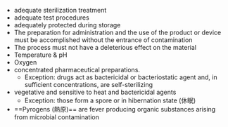 - adequate sterilization treatment 
- adequate test procedures 
- adequately protected during storage 
- The preparation for administration and the use of the product or device must be accomplished without the entrance of contamination
- The process must not have a deleterious effect on the material
- Temperature & pH
- Oxygen
- concentrated pharmaceutical preparations. 
	- Exception: drugs act as bactericidal or bacteriostatic agent and, in sufficient concentrations, are self-sterilizing
- vegetative and sensitive to heat and bactericidal agents 
	- Exception: those form a spore or in hibernation state (休眠)
- ==Pyrogens (熱原)== are fever producing organic substances arising from microbial contamination